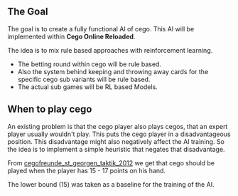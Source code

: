 ## The Goal

The goal is to create a fully functional AI of cego. This AI will be implemented within **Cego Online Reloaded**. 

The idea is to mix rule based approaches with reinforcement learning.
* The betting round within cego will be rule based.
* Also the system behind keeping and throwing away cards for the specific cego sub variants will be rule based.
* The actual sub games will be RL based Models.

## When to play cego

An existing problem is that the cego player also plays cegos, that an expert player usually wouldn't play. This puts the cego player in a disadvantageous position. This disadvantage might also negatively affect the AI training. So the idea is to implement a simple heuristic that negates that disadvantage.

From [cegofreunde_st_georgen_taktik_2012](http://cegofreunde.jimdofree.com/taktik-und-tipps/) we get that cego should be played when the player has 15 - 17 points on his hand. 

The lower bound (15) was taken as a baseline for the training of the AI.